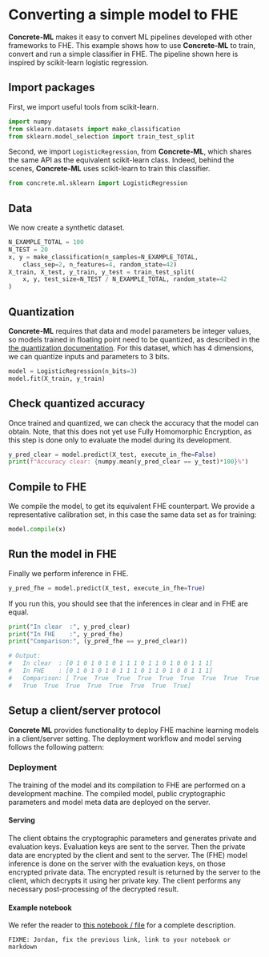 # Converting a simple model to FHE

**Concrete-ML** makes it easy to convert ML pipelines developed with other frameworks to FHE.
This example shows how to use **Concrete-ML** to train, convert and run a simple classifier in FHE.
The pipeline shown here is inspired by scikit-learn logistic regression.

## Import packages

First, we import useful tools from scikit-learn.

```python
import numpy
from sklearn.datasets import make_classification
from sklearn.model_selection import train_test_split
```

Second, we import `LogisticRegression`, from **Concrete-ML**, which shares the same API as the equivalent scikit-learn class. Indeed, behind the scenes, **Concrete-ML** uses scikit-learn to train this classifier.

<!--pytest-codeblocks:cont-->

```python
from concrete.ml.sklearn import LogisticRegression
```

## Data

We now create a synthetic dataset.

<!--pytest-codeblocks:cont-->

```python
N_EXAMPLE_TOTAL = 100
N_TEST = 20
x, y = make_classification(n_samples=N_EXAMPLE_TOTAL,
    class_sep=2, n_features=4, random_state=42)
X_train, X_test, y_train, y_test = train_test_split(
    x, y, test_size=N_TEST / N_EXAMPLE_TOTAL, random_state=42
)
```

## Quantization

**Concrete-ML** requires that data and model parameters be integer values, so models trained in floating point need to be quantized, as described in the [the quantization documentation](quantization.md). For this dataset, which has 4 dimensions, we can quantize inputs and parameters to 3 bits.

<!--pytest-codeblocks:cont-->

```python
model = LogisticRegression(n_bits=3)
model.fit(X_train, y_train)
```

## Check quantized accuracy

Once trained and quantized, we can check the accuracy that the model can obtain. Note, that this does not yet use Fully Homomorphic Encryption, as this step is done only to evaluate the model during its development.

<!--pytest-codeblocks:cont-->

```python
y_pred_clear = model.predict(X_test, execute_in_fhe=False)
print(f"Accuracy clear: {numpy.mean(y_pred_clear == y_test)*100}%")
```

## Compile to FHE

We compile the model, to get its equivalent FHE counterpart. We provide a representative calibration set, in this case the same data set as for training:

<!--pytest-codeblocks:cont-->

```python
model.compile(x)
```

## Run the model in FHE

Finally we perform inference in FHE.

<!--pytest-codeblocks:cont-->

```python
y_pred_fhe = model.predict(X_test, execute_in_fhe=True)
```

If you run this, you should see that the inferences in clear and in FHE are equal.

<!--pytest-codeblocks:cont-->

```python
print("In clear  :", y_pred_clear)
print("In FHE    :", y_pred_fhe)
print("Comparison:", (y_pred_fhe == y_pred_clear))

# Output:
#   In clear  : [0 1 0 1 0 1 0 1 1 1 0 1 1 0 1 0 0 1 1 1]
#   In FHE    : [0 1 0 1 0 1 0 1 1 1 0 1 1 0 1 0 0 1 1 1]
#   Comparison: [ True  True  True  True  True  True  True  True  True  True  True  True
#   True  True  True  True  True  True  True  True]
```

## Setup a client/server protocol

**Concrete ML** provides functionality to deploy FHE machine learning models in a client/server setting. The deployment workflow and model serving follows the following pattern:

### Deployment

The training of the model and its compilation to FHE are performed on a development machine. The compiled model, public cryptographic parameters and model meta data are deployed on the server.

#### Serving

The client obtains the cryptographic parameters and generates private and evaluation keys. Evaluation keys are sent to the server. Then the private data are encrypted by the client and sent to the server. The (FHE) model inference is done on the server with the evaluation keys, on those encrypted private data. The encrypted result is returned by the server to the client, which decrypts it using her private key. The client performs any necessary post-processing of the decrypted result.

#### Example notebook

We refer the reader to [this notebook / file](simple_compilation.md) for a complete description.

```{warning}
FIXME: Jordan, fix the previous link, link to your notebook or markdown
```
